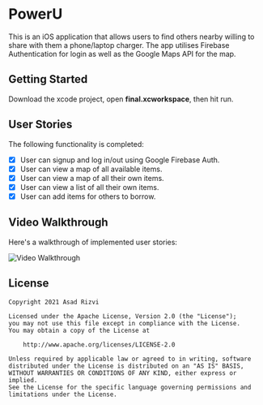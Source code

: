 # PowerU

This is an iOS application that allows users to find others nearby willing to share with them a phone/laptop charger. The app utilises Firebase Authentication for login as well as the Google Maps API for the map. 

## Getting Started

Download the xcode project, open **final.xcworkspace**, then hit run.

## User Stories

The following functionality is completed:

- [x] User can signup and log in/out using Google Firebase Auth.
- [x] User can view a map of all available items.
- [x] User can view a map of all their own items.
- [x] User can view a list of all their own items.
- [x] User can add items for others to borrow.

## Video Walkthrough

Here's a walkthrough of implemented user stories:

<img src='demo.gif' title='Video Walkthrough' width='' alt='Video Walkthrough' /><br>

## License

    Copyright 2021 Asad Rizvi

    Licensed under the Apache License, Version 2.0 (the "License");
    you may not use this file except in compliance with the License.
    You may obtain a copy of the License at

        http://www.apache.org/licenses/LICENSE-2.0

    Unless required by applicable law or agreed to in writing, software
    distributed under the License is distributed on an "AS IS" BASIS,
    WITHOUT WARRANTIES OR CONDITIONS OF ANY KIND, either express or implied.
    See the License for the specific language governing permissions and
    limitations under the License.
